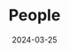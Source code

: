---
title: People
date: 2024-03-25

type: landing

sections:
  - block: people
    content:
      title: Meet the Team
      # Choose which groups/teams of users to display.
      #   Edit `user_groups` in each user's profile to add them to one or more of these groups.
      user_groups:
          - Principal Investigator
          - Graduate Student
          - Undergraduate Student
          - Alums
      sort_by: Params.last_name
      sort_ascending: true
    design:
      show_interests: false
      show_role: true
      show_social: true
---
